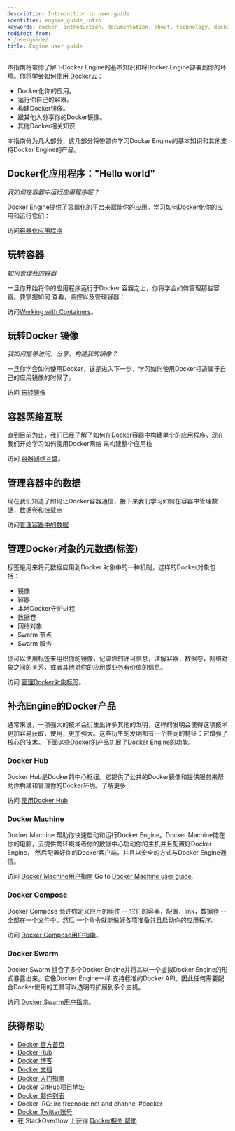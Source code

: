 ```yaml
---
description: Introduction to user guide
identifier: engine_guide_intro
keywords: docker, introduction, documentation, about, technology, docker.io, user, guide, user's, manual, platform, framework, home, intro
redirect_from:
- /userguide/
title: Engine user guide
---
```


本指南将带你了解下Docker Engine的基本知识和将Docker Engine部署到你的环境。你将学会如何使用
Docker去：
* Docker化你的应用。
* 运行你自己的容器。
* 构建Docker镜像。
* 跟其他人分享你的Docker镜像。
* 其他Docker相关知识

本指南分为几大部分，这几部分将带领你学习Docker Engine的基本知识和其他支持Docker Engine的产品。

## Docker化应用程序："Hello world"

*我如何在容器中运行应用程序呢？*

Docker Engine提供了容器化的平台来赋能你的应用。学习如何Docker化你的应用和运行它们：

访问[容器化应用程序](../tutorials/dockerizing.md)


## 玩转容器

*如何管理我的容器*


一旦你开始将你的应用程序运行于Docker 容器之上，你将学会如何管理那些容器。要掌握如何
查看，监控以及管理容器：

访问[Working with Containers](../tutorials/usingdocker.md)。

## 玩转Docker 镜像

*我如何能够访问，分享，构建我的镜像？*

一旦你学会如何使用Docker，该是进入下一步，学习如何使用Docker打造属于自己的应用镜像的时候了。

访问 [玩转镜像](../tutorials/dockerimages.md)

## 容器网络互联

直到目前为止，我们已经了解了如何在Docker容器中构建单个的应用程序。现在我们开始学习如何使用Docker网络
来构建整个应用栈

访问 [容器网络互联](../tutorials/networkingcontainers.md)。

## 管理容器中的数据

现在我们知道了如何让Docker容器通信，接下来我们学习如何在容器中管理数据，数据卷和挂载点

访问[管理容器中的数据](../tutorials/dockervolumes.md) 

## 管理Docker对象的元数据(标签)

标签是用来将元数据应用到Docker 对象中的一种机制，这样的Docker对象包括：
- 镜像
- 容器
- 本地Docker守护进程
- 数据卷
- 网络对象
- Swarm 节点
- Swarm 服务

你可以使用标签来组织你的镜像，记录你的许可信息，注解容器，数据卷，网络对象之间的关系，或者其他对你的应用或业务有价值的信息。

访问 [管理Docker对象标签](labels-custom-metadata.md)。

## 补充Engine的Docker产品

通常来说，一项强大的技术会衍生出许多其他的发明，这样的发明会使得这项技术更加容易获取，使用，更加强大。这些衍生的发明都有一个共同的特征：它增强了核心的技术。
下面这些Docker的产品扩展了Docker Engine的功能。

### Docker Hub

Docker Hub是Docker的中心枢纽。它提供了公共的Docker镜像和提供服务来帮助你构建和管理你的Docker环境。了解更多：

访问 [使用Docker Hub](/docker-hub/)

### Docker Machine

Docker Machine 帮助你快速启动和运行Docker Engine。Docker Machine能在你的电脑，云提供商环境或者你的数据中心启动你的主机并且配置好Docker Engine，
然后配置好你的Docker客户端，并且以安全的方式与Docker Engine通信。

访问 [Docker Machine用户指南](/machine/)
Go to [Docker Machine user guide](/machine/).

### Docker Compose

Docker Compose 允许你定义应用的组件 -- 它们的容器，配置，link，数据卷 -- 全部在一个文件中。然后
一个命令就能做好各项准备并且启动你的应用程序。

访问 [Docker Compose用户指南](/compose/)。


### Docker Swarm

Docker Swarm 组合了多个Docker Engine并将其以一个虚拟Docker Engine的形式暴露出来。它像Docker Engine一样
支持标准的Docker API。因此任何需要配合Docker使用的工具可以透明的扩展到多个主机。

访问 [Docker Swarm用户指南](/swarm/)。

## 获得帮助

* [Docker 官方首页](https://www.docker.com/)
* [Docker Hub](https://hub.docker.com)
* [Docker 博客](https://blog.docker.com/)
* [Docker 文档](/)
* [Docker 入门指南](../getstarted/index.md)
* [Docker GitHub项目地址](https://github.com/docker/docker)
* [Docker 邮件列表](https://groups.google.com/forum/#!forum/docker-user)
* Docker IRC: irc.freenode.net and channel #docker
* [Docker Twitter账号](https://twitter.com/docker)
* 在 StackOverflow 上获得 [Docker相关 帮助](https://stackoverflow.com/search?q=docker)
